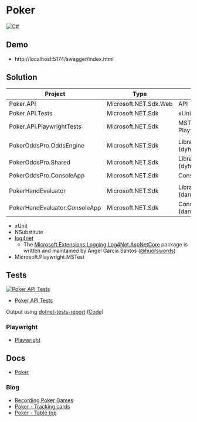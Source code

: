 # Poker

[![C#](https://img.shields.io/badge/c%23-239120.svg?style=for-the-badge&logo=c-sharp&logoColor=white)](https://learn.microsoft.com/en-us/dotnet/csharp/)

<!-- [![Poker API Tests](https://gist.githubusercontent.com/alexhedley/###/raw/poker_api_tests.md_badge.svg "Poker API Tests")](https://gist.github.com/alexhedley/###) -->

## Demo

- http://localhost:5174/swagger/index.html

## Solution

| Project                       | Type                  | Info                 |
| ----------------------------- | --------------------- | -------------------- |
| Poker.API                     | Microsoft.NET.Sdk.Web | API                  |
| Poker.API.Tests               | Microsoft.NET.Sdk     | xUnit                |
| Poker.API.PlaywrightTests     | Microsoft.NET.Sdk     | MSTest / Playwright  |
|                               |                       |                      |
| PokerOddsPro.OddsEngine       | Microsoft.NET.Sdk     | Library (dyh1213)    |
| PokerOddsPro.Shared           | Microsoft.NET.Sdk     | Library (dyh1213)    |
| PokerOddsPro.ConsoleApp       | Microsoft.NET.Sdk     | Console              |
|                               |                       |                      |
| PokerHandEvaluator            | Microsoft.NET.Sdk     | Library (danielpaz6) |
| PokerHandEvaluator.ConsoleApp | Microsoft.NET.Sdk     | Console (danielpaz6) |

- xUnit
- NSubstitute
- [log4net](https://logging.apache.org/log4net/)
  - The [Microsoft.Extensions.Logging.Log4Net.AspNetCore](https://github.com/huorswords/Microsoft.Extensions.Logging.Log4Net.AspNetCore) package is written and maintained by Ángel García Santos ([@huorswords](https://github.com/huorswords/))
- Microsoft.Playwright.MSTest

## Tests

[![Poker API Tests](https://gist.githubusercontent.com/alexhedley/e81db3939d78a6f3bf73f657d803d723/raw/poker_api_tests.md_badge.svg "Poker API Tests")](https://gist.github.com/alexhedley/e81db3939d78a6f3bf73f657d803d723)

- [Poker API Tests](https://gist.github.com/alexhedley/e81db3939d78a6f3bf73f657d803d723)

Output using [dotnet-tests-report](https://github.com/marketplace/actions/dotnet-tests-report) ([Code](https://github.com/zyborg/dotnet-tests-report))

### Playwright

- [Playwright](Poker.API.PlaywrightTests/README.md)

## Docs

- [Poker](../../docs/POKER.md)

### Blog

- [Recording Poker Games](https://alexhedley.com/blog/posts/poker-recording-games)
- [Poker - Tracking cards](https://alexhedley.com/blog/posts/poker-tracking-cards)
- [Poker - Table top](https://alexhedley.com/blog/posts/poker-table-top)
